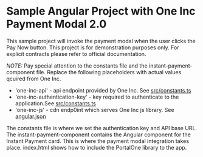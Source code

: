 # Sample Angular Project with One Inc Payment Modal 2.0
This sample project will invoke the payment modal when the user clicks the Pay Now button. This project is for demonstration purposes only. For explicit contracts please refer to official documentation.

*NOTE:* Pay special attention to the constants file and the instant-payment-component file. Replace the following placeholders with actual values qcuired from One Inc.
- 'one-inc-api' - api endpoint provided by One Inc. See [src/constants.ts](https://github.com/oneincgithub/sample-angular-payment-modal-v2-project/blob/main/src/app/constants.ts#L3)
- 'one-inc-authentication-key' - key required to authenticate to the application.See [src/constants.ts](https://github.com/oneincgithub/sample-angular-payment-modal-v2-project/blob/main/src/app/constants.ts#L2)
- 'one-inc-js' - cdn endp0int which serves One Inc js library. See [angular.json](https://github.com/oneincgithub/sample-angular-payment-modal-v2-project/blob/bd20b8b0cb1db2243adc3f58195b778eb5cfc4f4/angular.json#L29)

The constants file is where we set the authentication key and API base URL.
The instant-payment-component contains the Angular component for the Instant Payment card.  This is where the payment modal integration takes place.
index.html shows how to include the PortalOne library to the app.

